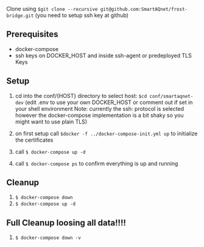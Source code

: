 Clone using `$git clone --recursive git@github.com:SmartAQnet/frost-bridge.git` (you need to setup ssh key at github)

## Prerequisites
* docker-compose
* ssh keys on DOCKER_HOST and inside ssh-agent or predeployed TLS Keys

## Setup

1. cd into the conf/{HOST} directory to select host: `$cd conf/smartaqnet-dev` (edit .env to use your own DOCKER_HOST or comment out if set in your shell environment Note: currently the ssh: protocol is selected however the docker-compose implementation is a bit shaky so you might want to use plain TLS)

3. on first setup call `$docker -f ../docker-compose-init.yml up` to initialize the certificates

4. call `$ docker-compose up -d` 

5. call `$ docker-compose ps`  to confirm everything is up and running

## Cleanup 

1. `$ docker-compose down`
2. `$ docker-compose up -d`

## Full Cleanup loosing all data!!!!

1. `$ docker-compose down -v`
